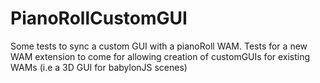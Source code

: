 # PianoRollCustomGUI
Some tests to sync a custom GUI with a pianoRoll WAM. Tests for a new WAM extension to come for allowing creation of customGUIs for existing WAMs (i.e a 3D GUI for babylonJS scenes)